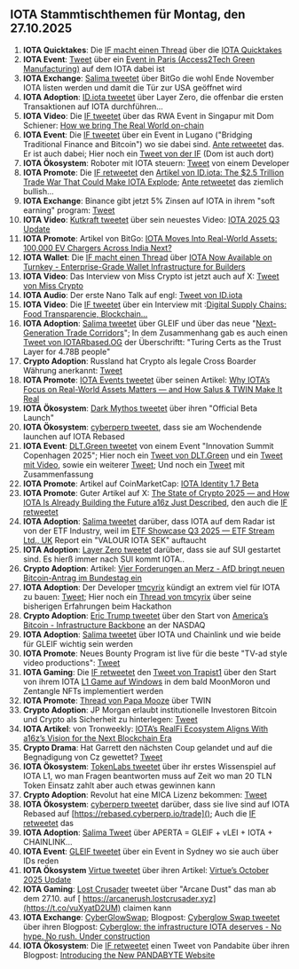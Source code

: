 ## IOTA Stammtischthemen für Montag, den 27.10.2025

1. **IOTA Quicktakes**: Die [IF macht einen Thread](https://x.com/iota/status/1980197299981545823) über die [IOTA Quicktakes](https://x.com/iota/status/1980197299981545823)
2. **IOTA Event**: [Tweet](https://x.com/LPGiambroni/status/1980311580635185358) über ein [Event in Paris (Access2Tech Green Manufacturing)](https://www.eitmanufacturing.eu/news-events/events/access2tech-returns-to-paris/) auf dem IOTA dabei ist
3. **IOTA Exchange**: [Salima tweetet](https://x.com/Salimasbegum/status/1980312186107859270) über BitGo die wohl Ende November IOTA listen werden und damit die Tür zur USA geöffnet wird
4. **IOTA Adoption**: [ID.iota tweetet](https://x.com/id_iota/status/1980576427750678974) über Layer Zero, die offenbar die ersten Transaktionen auf IOTA durchführen...
5. **IOTA Video**: Die [IF tweetet](https://x.com/iota/status/1980599648592027870) über das RWA Event in Singapur mit Dom Schiener: [How we bring The Real World on-chain](https://www.youtube.com/watch?v=GxvVQ47o2QE)
6. **IOTA Event**: Die [IF tweetet](https://x.com/iota/status/1980574784460034115) über ein Event in Lugano ("Bridging Traditional Finance and Bitcoin") wo sie dabei sind. [Ante retweetet](https://x.com/0xRimac/status/1980576398118121734) das. Er ist auch dabei; Hier noch ein [Tweet von der IF](https://x.com/iota/status/1980937174338990121) (Dom ist auch dort)
7. **IOTA Ökosystem**: Roboter mit IOTA steuern: [Tweet](https://x.com/techbyalva/status/1980378762345619892) von einem Developer
8. **IOTA Promote**: Die [IF retweetet](https://x.com/iota/status/1980527986525733268) den [Artikel von ID.iota: The $2.5 Trillion Trade War That Could Make IOTA Explode](https://x.com/id_iota/status/1980310569493115383); [Ante retweetet](https://x.com/0xRimac/status/1980311042732458332) das ziemlich bullish...
9. **IOTA Exchange**: Binance gibt jetzt 5% Zinsen auf IOTA in ihrem "soft earning" program: [Tweet](https://x.com/moonbaklava/status/1980604101663596889)
10. **IOTA Video**: [Kutkraft tweetet](https://x.com/kutkraft/status/1980495500249035136) über sein neuestes Video: [IOTA 2025 Q3 Update](https://youtu.be/cQrmyw01Las)
11. **IOTA Promote**: Artikel von BitGo: [IOTA Moves Into Real-World Assets: 100,000 EV Chargers Across India Next?](https://www.bitget.com/news/detail/12560605020752)
12. **IOTA Wallet**: Die [IF macht einen Thread](https://x.com/iota/status/1980620086026088452) über [IOTA Now Available on Turnkey - Enterprise-Grade Wallet Infrastructure for Builders](https://blog.iota.org/iota-integration-turnkey/)
13. **IOTA Video**: Das Interview von Miss Crypto ist jetzt auch auf X: [Tweet von Miss Crypto](https://x.com/MissCryptoGER/status/1980906975266292212)
14. **IOTA Audio**: Der erste Nano Talk auf engl: [Tweet von ID.iota](https://x.com/id_iota/status/1980912976581308621)
15. **IOTA Video**: Die [IF tweetet](https://x.com/iota/status/1980894486390616559) über ein Interview mit :[Digital Supply Chains: Food Transparencie, Blockchain...](https://www.youtube.com/watch?v=ccs_lacpZ24)
16. **IOTA Adoption**: [Salima tweetet](https://x.com/Salimasbegum/status/1980759938315006429) über GLEIF und über das neue "[Next-Generation Trade Corridors](https://iccwbo.uk/next-generation-trade-corridors/)"; In dem Zusammenhang gab es auch einen [Tweet von IOTARbased.OG](https://x.com/IotaRebased/status/1980663157485191254) der Überschriftt: "Turing Certs as the Trust Layer for 4.78B people"
17. **Crypto Adoption**: Russland hat Crypto als legale Cross Boarder Währung anerkannt: [Tweet](https://x.com/Vivek4real_/status/1980900589656580148)
18. **IOTA Promote**: [IOTA Events tweetet](https://x.com/iotashop/status/1980911934045065281) über seinen Artikel: [Why IOTA’s Focus on Real-World Assets Matters — and How Salus & TWIN Make It Real](https://x.com/iotashop/status/1980911934045065281)
19. **IOTA Ökosystem**: [Dark Mythos tweetet](https://x.com/DarkMythosTCG/status/1980690136905269428) über ihren "Official Beta Launch"
20. **IOTA Ökosystem**: [cyberperp tweetet](https://x.com/cyberperp/status/1980676883600556041), dass sie am Wochendende launchen auf IOTA Rebased
21. **IOTA Event**: [DLT.Green tweetet](https://x.com/dlt_green/status/1980640357844152709) von einem Event "Innovation Summit Copenhagen 2025"; Hier noch ein [Tweet von DLT.Green](https://x.com/dlt_green/status/1980906470163243250) und ein [Tweet mit Video](https://x.com/dlt_green/status/1980953723879706833), sowie ein weiterer [Tweet](https://x.com/dlt_green/status/1981096278294745518); Und noch ein [Tweet](https://x.com/dlt_green/status/1981386526614290627) mit Zusammenfassung 
22. **IOTA Promote**: Artikel auf CoinMarketCap: [IOTA Identity 1.7 Beta](https://coinmarketcap.com/community/articles/68f0ed96eb9426673afac776/)
23. **IOTA Promote**: Guter Artikel auf X: [The State of Crypto 2025 — and How IOTA Is Already Building the Future a16z Just Described](https://x.com/defiwukong/status/1981239338785493314), den auch die [IF retweetet](https://x.com/iota/status/1981248694969123076)
24. **IOTA Adoption**: [Salima tweetet](https://x.com/Salimasbegum/status/1981092246691991606) darüber, dass IOTA auf dem Radar ist von der ETF Industry, weil im [ETF Showcase Q3 2025 — ETF Stream Ltd., UK](https://assets.ctfassets.net/lr0atmu04u9z/64eeqJxrazAyBknl66F58J/a46730b63acb9e1202b09186a9b70d17/ETF_Showcase_Q3_2025_FULL.pdf) Report ein "VALOUR IOTA SEK" auftaucht
25. **IOTA Adoption**: [Layer Zero tweetet](https://x.com/LayerZero_Core/status/1980998340503613732) darüber, dass sie auf SUI gestartet sind. Es hierß immer nach SUI kommt IOTA..
26. **Crypto Adoption**: Artikel: [Vier Forderungen an Merz - AfD bringt neuen Bitcoin-Antrag im Bundestag ein](https://www.btc-echo.de/schlagzeilen/afd-bringt-neuen-bitcoin-antrag-im-bundestag-ein-218044/?utm_term=Autofeed&utm_medium=Social&utm_source=Twitter#Echobox=1761160696)
27. **IOTA Adoption**: Der Developer [tmcyrix](https://x.com/tmcyrix) kündigt an extrem viel für IOTA zu bauen: [Tweet](https://x.com/tmcyrix/status/1981080548672958508); Hier noch ein [Thread von tmcyrix](https://x.com/tmcyrix/status/1982683621287731692) über seine bisherigen Erfahrungen beim Hackathon
28. **Crypto Adoption**: [Eric Trump tweetet](https://x.com/EricTrump/status/1981006770157097251) über den Start von [America’s Bitcoin - Infrastructure Backbone](https://x.com/EricTrump/status/1981006770157097251) an der NASDAQ
29. **IOTA Adoption**: [Salima tweetet](https://x.com/Salimasbegum/status/1980958738707095921) über IOTA und Chainlink und wie beide für GLEIF wichtig sein werden
30. **IOTA Promote**: Neues Bounty Program ist live für die beste "TV-ad style video productions": [Tweet](https://x.com/3rdEclips3/status/1981265048115839433)
31. **IOTA Gaming**: Die [IF retweetet](https://x.com/iotalabs_/status/1981634600368853186) den [Tweet von Trapist1](https://x.com/trappist1_mmo/status/1978689369897644327) über den Start von ihrem IOTA [L1 Game auf Windows](https://x.com/trappist1_mmo/status/1978689369897644327) in dem bald MoonMoron und Zentangle NFTs implementiert werden
32. **IOTA Promote**: [Thread von Papa Mooze](https://x.com/Papa_Mooze/status/1981655905360834774) über TWIN
33. **Crypto Adoption**: JP Morgan erlaubt institutionelle Investoren Bitcoin und Crypto als Sicherheit zu hinterlegen: [Tweet](https://x.com/WatcherGuru/status/1981649897746227497)
34. **IOTA Artikel**: von Tronweekly: [IOTA’s RealFi Ecosystem Aligns With a16z’s Vision for the Next Blockchain Era](https://www.tronweekly.com/iotas-realfi-ecosystem-aligns-with-a16zs-vision/)
35. **Crypto Drama**: Hat Garrett den nächsten Coup gelandet und auf die Begnadigung von Cz gewettet? [Tweet](https://x.com/coffeebreak_YT/status/1981410072975856019)
36. **IOTA Ökosystem**: [TokenLabs tweetet](https://x.com/TokenLabsX/status/1981393064439464020) über ihr erstes Wissenspiel auf IOTA L1, wo man Fragen beantworten muss auf Zeit wo man 20 TLN Token Einsatz zahlt aber auch etwas gewinnen kann
37. **Crypto Adoption**: Revolut hat eine MICA Lizenz bekommen: [Tweet](https://x.com/coinbureau/status/1981363732271026502)
38. **IOTA Ökosystem**: [cyberperp tweetet](https://x.com/cyberperp/status/1981344036699972082) darüber, dass sie live sind auf IOTA Rebased auf [https://rebased.cyberperp.io/trade](); Auch die [IF retweetet](https://x.com/iota/status/1981350773591069066) das
39. **IOTA Adoption**: [Salima Tweet](https://x.com/Salimasbegum/status/1981372047575175204) über APERTA = GLEIF + vLEI + IOTA + CHAINLINK...
40. **IOTA Event**: [GLEIF tweetet](https://x.com/GLEIF/status/1981707255071342694) über ein Event in Sydney wo sie auch über IDs reden
41. **IOTA Ökosystem** [Virtue tweetet](https://x.com/Virtue_Money/status/1981714764163395618) über ihren Artikel: [Virtue’s October 2025 Update](https://x.com/Virtue_Money/status/1981714764163395618)
42. **IOTA Gaming**: [Lost Crusader](https://x.com/_LostCrusader/status/1982417729681531221) tweetet über "Arcane Dust" das man ab dem 27.10. auf [ https://arcanerush.lostcrusader.xyz](https://t.co/vuXyatD2UM) claimen kann
43. **IOTA Exchange**: [CyberGlowSwap](https://x.com/Cyberglowswap); Blogpost: [Cyberglow Swap tweetet](https://x.com/Cyberglowswap/status/1981668821485404580) über ihren Blogpost: [Cyberglow: the infrastructure IOTA deserves - No hype. No rush. Under construction](https://medium.com/@Cyberglowdex/cyberglow-the-infrastructure-iota-deserves-no-hype-no-rush-under-construction-614436509a20)
44. **IOTA Ökosystem**: Die [IF retweetet](https://x.com/iota/status/1982723155958308915) einen Tweet von Pandabite über ihren Blogpost: [Introducing the New PANDABYTE Website](https://blog.pandabyte.net/article/introducing-the-new-pandabyte-website)
